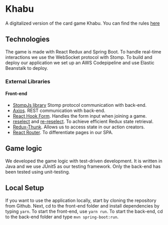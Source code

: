 # Khabu
A digitalized version of the card game Khabu. You can find the rules [here](http://khabu.eu-north-1.elasticbeanstalk.com/rules)

## Technologies
The game is made with React Redux and Spring Boot. To handle real-time interactions we use the WebSocket protocol with Stomp.
To build and deploy our application we set up an AWS Codepipeline and use Elastic Beanstalk to deploy. 

### External Libraries

#### Front-end
- [StompJs library](https://github.com/stomp-js/stompjs) Stomp protocol communication with back-end. 
- [Axios](https://github.com/axios/axios). REST communication with back-end.
- [React Hook Form](https://react-hook-form.com/). Handles the form input when joining a game. 
- [reselect](https://github.com/reduxjs/reselect) and [re-reselect](https://github.com/toomuchdesign/re-reselect). To achieve efficient Redux state retrieval.
- [Redux-Thunk](https://github.com/reduxjs/redux-thunk). Allows us to access state in our action creators.
- [React Router](https://reactrouter.com/). To differentiate pages in our SPA. 


## Game logic
We developed the game logic with test-driven development. It is written in Java and we use JUnit5 as our testing framework. Only the back-end has been tested using unit-testing. 

## Local Setup
If you want to use the application locally, start by cloning the repository from Github. Next, cd to the front-end folder and install dependencies by typing `yarn`. To start the front-end, use `yarn run`. To start the back-end, cd to the back-end folder and type `mvn spring-boot:run`.





